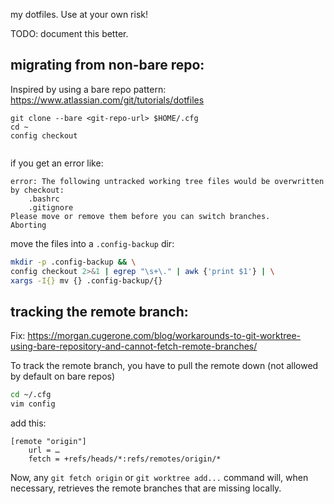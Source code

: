 my dotfiles. Use at your own risk!

TODO: document this better.


## migrating from non-bare repo:

Inspired by using a bare repo pattern: https://www.atlassian.com/git/tutorials/dotfiles

```
git clone --bare <git-repo-url> $HOME/.cfg
cd ~
config checkout


```

if you get an error like:
```
error: The following untracked working tree files would be overwritten by checkout:
    .bashrc
    .gitignore
Please move or remove them before you can switch branches.
Aborting
```

move the files into a `.config-backup` dir:

``` sh
mkdir -p .config-backup && \
config checkout 2>&1 | egrep "\s+\." | awk {'print $1'} | \
xargs -I{} mv {} .config-backup/{}
```


## tracking the remote branch:
Fix:
https://morgan.cugerone.com/blog/workarounds-to-git-worktree-using-bare-repository-and-cannot-fetch-remote-branches/

To track the remote branch, you have to pull the remote down (not allowed by default on bare repos)

``` sh
cd ~/.cfg
vim config
```

add this:

``` 
[remote "origin"]
    url = …
    fetch = +refs/heads/*:refs/remotes/origin/*
```

Now, any `git fetch origin` or `git worktree add...` command will, when necessary, retrieves the remote branches that are missing locally.
